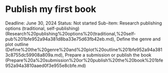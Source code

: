 # Publish my first book

Deadline: June 30, 2024
Status: Not started
Sub-item: Research publishing options (traditional, self-publishing) (Research%20publishing%20options%20(traditional,%20self-pub%201bfe952a94a381d8ba33e75d63fb42eb.md), Define the genre and plot outline (Define%20the%20genre%20and%20plot%20outline%201bfe952a94a3813c8755dc59908a809a.md), Prepare a submission or publish the book (Prepare%20a%20submission%20or%20publish%20the%20book%201bfe952a94a3810aaed0f3e955e8cbfe.md)